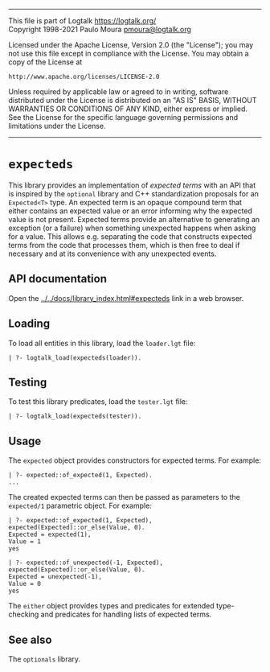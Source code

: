 ________________________________________________________________________

This file is part of Logtalk <https://logtalk.org/>  
Copyright 1998-2021 Paulo Moura <pmoura@logtalk.org>

Licensed under the Apache License, Version 2.0 (the "License");
you may not use this file except in compliance with the License.
You may obtain a copy of the License at

    http://www.apache.org/licenses/LICENSE-2.0

Unless required by applicable law or agreed to in writing, software
distributed under the License is distributed on an "AS IS" BASIS,
WITHOUT WARRANTIES OR CONDITIONS OF ANY KIND, either express or implied.
See the License for the specific language governing permissions and
limitations under the License.
________________________________________________________________________


`expecteds`
===========

This library provides an implementation of *expected terms* with an API
that is inspired by the `optional` library and C++ standardization proposals
for an `Expected<T>` type. An expected term is an opaque compound term that
either contains an expected value or an error informing why the expected
value is not present. Expected terms provide an alternative to generating
an exception (or a failure) when something unexpected happens when asking
for a value. This allows e.g. separating the code that constructs expected
terms from the code that processes them, which is then free to deal if
necessary and at its convenience with any unexpected events.


API documentation
-----------------

Open the [../../docs/library_index.html#expecteds](../../docs/library_index.html#expecteds)
link in a web browser.


Loading
-------

To load all entities in this library, load the `loader.lgt` file:

	| ?- logtalk_load(expecteds(loader)).


Testing
-------

To test this library predicates, load the `tester.lgt` file:

	| ?- logtalk_load(expecteds(tester)).


Usage
-----

The `expected` object provides constructors for expected terms. For example:

	| ?- expected::of_expected(1, Expected).
	...

The created expected terms can then be passed as parameters to the `expected/1`
parametric object. For example:

	| ?- expected::of_expected(1, Expected), expected(Expected)::or_else(Value, 0).
	Expected = expected(1),
	Value = 1
	yes

	| ?- expected::of_unexpected(-1, Expected), expected(Expected)::or_else(Value, 0).
	Expected = unexpected(-1),
	Value = 0
	yes

The `either` object provides types and predicates for extended type-checking
and predicates for handling lists of expected terms.


See also
--------

The `optionals` library.
